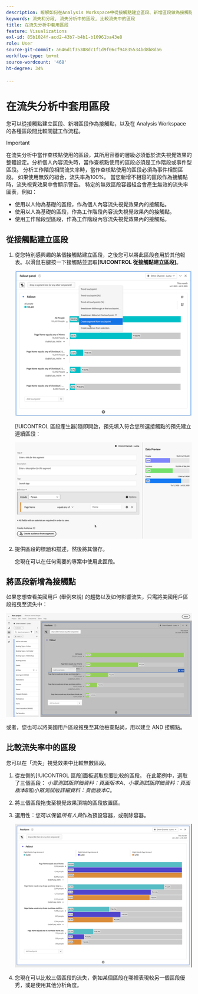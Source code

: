 ```yaml
---
description: 瞭解如何在Analysis Workspace中從接觸點建立區段、新增區段做為接觸點，以及比較各種區段之間的關鍵工作流程。
keywords: 流失和分段, 流失分析中的區段, 比較流失中的區段
title: 在流失分析中套用區段
feature: Visualizations
exl-id: 85b1024f-acd2-43b7-b4b1-b10961ba43e8
role: User
source-git-commit: a646d1f35308dc1f1d9f06cf94835534bd8b8da6
workflow-type: tm+mt
source-wordcount: '468'
ht-degree: 34%

---
```


# 在流失分析中套用區段

您可以從接觸點建立區段、新增區段作為接觸點，以及在 Analysis Workspace 的各種區段間比較關鍵工作流程。

>[!IMPORTANT]
>
>在流失分析中當作查核點使用的區段，其所用容器的層級必須低於流失視覺效果的整體設定。分析個人內容流失時，當作查核點使用的區段必須是工作階段或事件型區段。 分析工作階段相關流失率時，當作查核點使用的區段必須為事件相關區段。 如果使用無效的組合，流失率為100%。 當您新增不相容的區段作為接觸點時，流失視覺效果中會顯示警告。 特定的無效區段容器組合會產生無效的流失率圖表，例如：
>
>* 使用以人物為基礎的區段，作為個人內容流失視覺效果內的接觸點。
>* 使用以人為基礎的區段，作為工作階段內容流失視覺效果內的接觸點。
>* 使用工作階段型區段，作為工作階段內容流失視覺效果內的接觸點。

<!-- Should we add B2B context here?
* [!BADGE B2B Edition]{type=Informative url="https://experienceleague.adobe.com/zh-hant/docs/analytics-platform/using/cja-overview/cja-b2b/cja-b2b-edition" newtab=true tooltip="Customer Journey Analytics B2B Edition"} Usimg a B2B container based segment as a touchpoint inside a non-container based context Fallout visualization.
* -->

## 從接觸點建立區段

1. 從您特別感興趣的某個接觸點建立區段，之後您可以將此區段套用於其他報表。以滑鼠右鍵按一下接觸點並選取&#x200B;**[!UICONTROL 從接觸點建立區段]**。

   ![反白顯示「從接觸點建立區段」的「接觸點」下拉式功能表。](assets/fallout-createsegment.png)

   [!UICONTROL 區段產生器]隨即開啟，預先填入符合您所選接觸點的預先建立連續區段：

   ![區段產生器會顯示預先填入和預先建立的循序區段。](assets/fallout-definesegment.png)

1. 提供區段的標題和描述，然後將其儲存。

   您現在可以在任何需要的專案中使用此區段。

## 將區段新增為接觸點

如果您想查看美國用戶 (舉例來說) 的趨勢以及如何影響流失，只需將美國用戶區段拖曳至流失中：

![已選取並反白顯示美國使用者區段，以拖曳至流失中。](assets/fallout-addfilter.png)

或者，您也可以將美國用戶區段拖曳至其他檢查點尚，用以建立 AND 接觸點。

## 比較流失率中的區段

您可以在「流失」視覺效果中比較無數區段。

1. 從左側的[!UICONTROL 區段]面板選取您要比較的區段。 在此範例中，選取了三個區段： *小眾測試版詳細資料：頁面版本A*、*小眾測試版詳細資料：頁面版本B*&#x200B;和&#x200B;*小眾測試版詳細資料：頁面版本C*。
1. 將三個區段拖曳至視覺效果頂端的區段放置區。


1. 選用性：您可以保留&#x200B;*所有人員*&#x200B;作為預設容器，或刪除容器。

   ![在上一步中拖曳的「流失」顯示「所有造訪」以及兩個區段。](assets/fallout-multiplefilters.png)

1. 您現在可以比較三個區段的流失，例如某個區段在哪裡表現較另一個區段優秀，或是使用其他分析角度。
